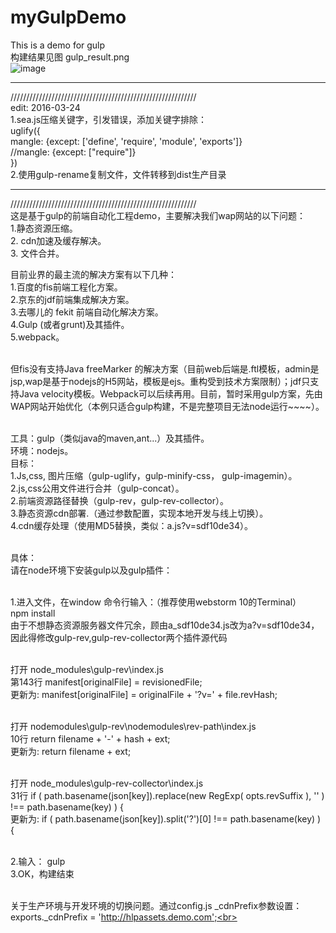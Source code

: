 # myGulpDemo<br> 
This is a demo for gulp <br> 
构建结果见图 gulp_result.png <br>
![image](https://github.com/huanglp47/myGulpProject/blob/master/gulp_result.png)  

-------------------------------------
///////////////////////////////////////////////////////////<br> 
edit: 2016-03-24<br>
1.sea.js压缩关键字，引发错误，添加关键字排除：<br> 
uglify({<br> 
            mangle: {except: ['define', 'require', 'module', 'exports']}<br> 
            //mangle: {except: ["require"]}<br> 
        })<br>2.使用gulp-rename复制文件，文件转移到dist生产目录<br> 
        
------------------------------------------------------------
///////////////////////////////////////////////////////////<br> 
这是基于gulp的前端自动化工程demo，主要解决我们wap网站的以下问题：<br> 
1.静态资源压缩。<br> 
2. cdn加速及缓存解决。<br> 
3. 文件合并。<br> 

目前业界的最主流的解决方案有以下几种：<br> 
1.百度的fis前端工程化方案。<br> 
2.京东的jdf前端集成解决方案。<br> 
3.去哪儿的 fekit 前端自动化解决方案。<br> 
4.Gulp (或者grunt)及其插件。<br> 
5.webpack。<br> <br> 

但fis没有支持Java freeMarker 的解决方案（目前web后端是.ftl模板，admin是jsp,wap是基于nodejs的H5网站，模板是ejs。重构受到技术方案限制）；jdf只支持Java velocity模板。Webpack可以后续再用。目前，暂时采用gulp方案，先由WAP网站开始优化（本例只适合gulp构建，不是完整项目无法node运行~~~~）。<br> <br> 

工具：gulp（类似java的maven,ant...）及其插件。<br> 
环境：nodejs。<br> 
目标：<br> 
1.Js,css, 图片压缩（gulp-uglify，gulp-minify-css， gulp-imagemin）。<br> 
2.js,css公用文件进行合并（gulp-concat）。<br> 
2.前端资源路径替换（gulp-rev，gulp-rev-collector）。<br> 
3.静态资源cdn部署.（通过参数配置，实现本地开发与线上切换）。<br> 
4.cdn缓存处理（使用MD5替换，类似：a.js?v=sdf10de34）。<br> <br> 

具体：<br> 
请在node环境下安装gulp以及gulp插件：<br> <br> 

1.进入文件，在window 命令行输入：（推荐使用webstorm 10的Terminal）<br> 
npm install <br> 
由于不想静态资源服务器文件冗余，顾由a_sdf10de34.js改为a?v=sdf10de34，因此得修改gulp-rev,gulp-rev-collector两个插件源代码<br> <br> 

打开 node_modules\gulp-rev\index.js  <br> 
第143行 manifest[originalFile] = revisionedFile; <br> 
更新为: manifest[originalFile] = originalFile + '?v=' + file.revHash;<br> <br> 

打开 nodemodules\gulp-rev\nodemodules\rev-path\index.js<br> 
10行 return filename + '-' + hash + ext;<br> 
更新为: return filename + ext;<br> <br> 

打开 node_modules\gulp-rev-collector\index.js<br> 
31行 if ( path.basename(json[key]).replace(new RegExp( opts.revSuffix ), '' ) !== path.basename(key) ) {<br> 
更新为: if ( path.basename(json[key]).split('?')[0] !== path.basename(key) ) {<br> <br> 

2.输入： gulp  <br> 
3.OK，构建结束 <br> <br> 

关于生产环境与开发环境的切换问题。通过config.js _cdnPrefix参数设置：<br> 
exports._cdnPrefix = 'http://hlpassets.demo.com';<br> 
















